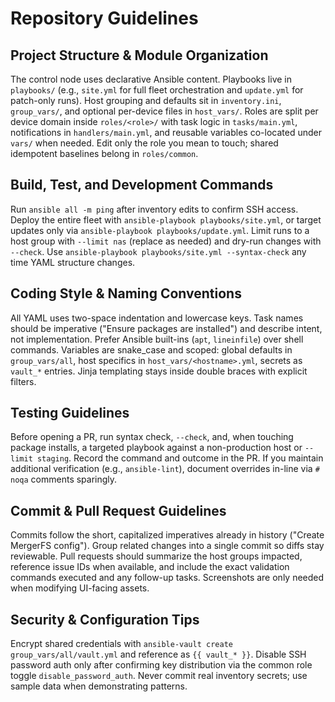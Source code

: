# Repository Guidelines

## Project Structure & Module Organization
The control node uses declarative Ansible content. Playbooks live in `playbooks/` (e.g., `site.yml` for full fleet orchestration and `update.yml` for patch-only runs). Host grouping and defaults sit in `inventory.ini`, `group_vars/`, and optional per-device files in `host_vars/`. Roles are split per device domain inside `roles/<role>/` with task logic in `tasks/main.yml`, notifications in `handlers/main.yml`, and reusable variables co-located under `vars/` when needed. Edit only the role you mean to touch; shared idempotent baselines belong in `roles/common`.

## Build, Test, and Development Commands
Run `ansible all -m ping` after inventory edits to confirm SSH access. Deploy the entire fleet with `ansible-playbook playbooks/site.yml`, or target updates only via `ansible-playbook playbooks/update.yml`. Limit runs to a host group with `--limit nas` (replace as needed) and dry-run changes with `--check`. Use `ansible-playbook playbooks/site.yml --syntax-check` any time YAML structure changes.

## Coding Style & Naming Conventions
All YAML uses two-space indentation and lowercase keys. Task names should be imperative ("Ensure packages are installed") and describe intent, not implementation. Prefer Ansible built-ins (`apt`, `lineinfile`) over shell commands. Variables are snake_case and scoped: global defaults in `group_vars/all`, host specifics in `host_vars/<hostname>.yml`, secrets as `vault_*` entries. Jinja templating stays inside double braces with explicit filters.

## Testing Guidelines
Before opening a PR, run syntax check, `--check`, and, when touching package installs, a targeted playbook against a non-production host or `--limit staging`. Record the command and outcome in the PR. If you maintain additional verification (e.g., `ansible-lint`), document overrides in-line via `# noqa` comments sparingly.

## Commit & Pull Request Guidelines
Commits follow the short, capitalized imperatives already in history ("Create MergerFS config"). Group related changes into a single commit so diffs stay reviewable. Pull requests should summarize the host groups impacted, reference issue IDs when available, and include the exact validation commands executed and any follow-up tasks. Screenshots are only needed when modifying UI-facing assets.

## Security & Configuration Tips
Encrypt shared credentials with `ansible-vault create group_vars/all/vault.yml` and reference as `{{ vault_* }}`. Disable SSH password auth only after confirming key distribution via the common role toggle `disable_password_auth`. Never commit real inventory secrets; use sample data when demonstrating patterns.
